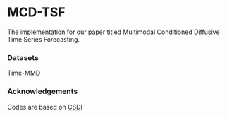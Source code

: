 # MCD-TSF
The implementation for our paper titled Multimodal Conditioned Diffusive Time Series Forecasting.
### Datasets
[Time-MMD](https://github.com/adityalab/time-mmd)
### Acknowledgements
Codes are based on [CSDI](https://github.com/ermongroup/CSDI)